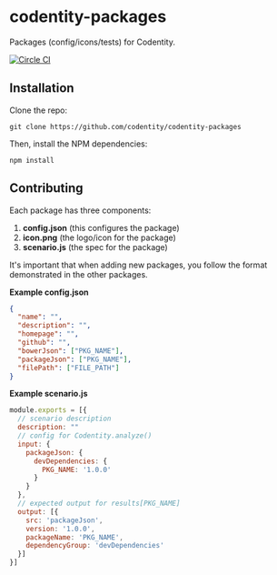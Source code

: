 # codentity-packages

Packages (config/icons/tests) for Codentity.

[![Circle CI](https://circleci.com/gh/codentity/codentity-packages.svg?style=svg&circle-token=29150bed184f3079d482ad3aeec08d7c7cee8adb)](https://circleci.com/gh/codentity/codentity-packages)

## Installation

Clone the repo:

```
git clone https://github.com/codentity/codentity-packages
```

Then, install the NPM dependencies:

```
npm install
```

## Contributing

Each package has three components:

1. **config.json** (this configures the package)
2. **icon.png** (the logo/icon for the package)
3. **scenario.js** (the spec for the package)

It's important that when adding new packages, you follow the format demonstrated
in the other packages.

**Example config.json**

```json
{
  "name": "",
  "description": "",
  "homepage": "",
  "github": "",
  "bowerJson": ["PKG_NAME"],
  "packageJson": ["PKG_NAME"],
  "filePath": ["FILE_PATH"]
}
```

**Example scenario.js**
```js
module.exports = [{
  // scenario description
  description: ""
  // config for Codentity.analyze()
  input: {
    packageJson: {
      devDependencies: {
        PKG_NAME: '1.0.0'
      }
    }
  },
  // expected output for results[PKG_NAME]
  output: [{
    src: 'packageJson',
    version: '1.0.0',
    packageName: 'PKG_NAME',
    dependencyGroup: 'devDependencies'
  }]
}]
```
